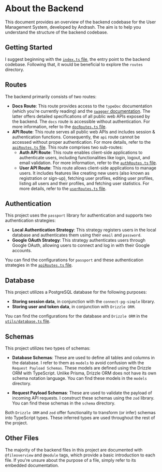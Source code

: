# About the Backend
This document provides an overview of the backend codebase for the User Management System, developed by Andrash. The aim is to help you understand the structure of the backend codebase.

## Getting Started
I suggest beginning with the [`index.ts` file](modules/index.html), the entry point to the backend codebase. Following that, it would be beneficial to explore the `routes` directory.

## Routes
The backend primarily consists of two routes:
- **Docs Route**: This route provides access to the `typeDoc` documentation (which you're currently reading) and the [`swagger` documentation](/docs/swagger). The latter offers detailed specifications of all public web APIs exposed by the backend. The `docs` route is accessible without authentication. For more information, refer to the [`docRoutes.ts` file](modules/routes_docRoutes.html).
- **API Route**: This route serves all public web APIs and includes session & authentication functions. Consequently, the `api` route cannot be accessed without proper authentication. For more details, refer to the [`apiRoutes.ts` file](modules/routes_apiRoutes.html). This route comprises two sub-routes:
    - **Auth API Route**: This route enables client-side applications to authenticate users, including functionalities like login, logout, and email validation. For more information, refer to the [`authRoutes.ts` file](modules/routes_apiRoutes.html).
    - **User API Route**: This route allows client-side applications to manage users. It includes features like creating new users (also known as registration or sign-up), fetching user profiles, editing user profiles, listing all users and their profiles, and fetching user statistics. For more details, refer to the [`userRoutes.ts` file](modules/routes_userRoutes.html).

## Authentication
This project uses the `passport` library for authentication and supports two authentication strategies:
- **Local Authentication Strategy**: This strategy registers users in the local database and authenticates them using their `email` and `password`.
- **Google OAuth Strategy**: This strategy authenticates users through Google OAuth, allowing users to connect and log in with their Google accounts.

You can find the configurations for `passport` and these authentication strategies in the [`apiRoutes.ts` file](modules/routes_apiRoutes.html).

## Database
This project utilizes a PostgreSQL database for the following purposes:
- **Storing session data**, in conjunction with the `connect-pg-simple` library.
- **Storing user and token data**, in conjunction with `Drizzle ORM`.

You can find the configurations for the database and `Drizzle ORM` in the [`utils/database.ts` file](modules/utils_database.html).

## Schemas
This project utilizes two types of schemas:

- **Database Schemas**: These are used to define all tables and columns in the database. I refer to them as `models` to avoid confusion with the `Request Payload Schemas`. These models are defined using the Drizzle ORM with TypeScript. Unlike Prisma, Drizzle ORM does not have its own schema notation language. You can find these models in the `models` directory.

- **Request Payload Schemas**: These are used to validate the payload of incoming API requests. I construct these schemas using the `zod` library. You can find these schemas in the `schema` directory.

Both `Drizzle ORM` and `zod` offer functionality to transform (or infer) schemas into TypeScript types. These inferred types are used throughout the rest of the project.

## Other Files
The majority of the backend files in this project are documented with `@fileoverview` and `@module` tags, which provide a basic introduction to each file. If you're unsure about the purpose of a file, simply refer to its embedded documentation.